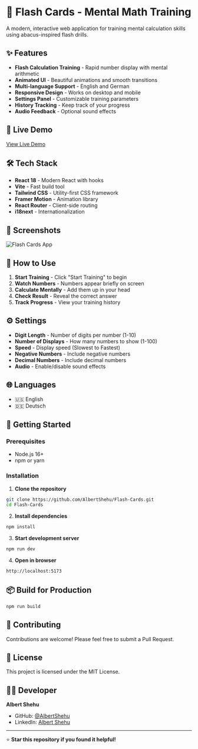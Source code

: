 # 🧮 Flash Cards - Mental Math Training

A modern, interactive web application for training mental calculation skills using abacus-inspired flash drills.

## ✨ Features

- **Flash Calculation Training** - Rapid number display with mental arithmetic
- **Animated UI** - Beautiful animations and smooth transitions
- **Multi-language Support** - English and German
- **Responsive Design** - Works on desktop and mobile
- **Settings Panel** - Customizable training parameters
- **History Tracking** - Keep track of your progress
- **Audio Feedback** - Optional sound effects

## 🚀 Live Demo

[View Live Demo](https://your-demo-url.com)

## 🛠️ Tech Stack

- **React 18** - Modern React with hooks
- **Vite** - Fast build tool
- **Tailwind CSS** - Utility-first CSS framework
- **Framer Motion** - Animation library
- **React Router** - Client-side routing
- **i18next** - Internationalization

## 📱 Screenshots

![Flash Cards App](screenshot.png)

## 🎯 How to Use

1. **Start Training** - Click "Start Training" to begin
2. **Watch Numbers** - Numbers appear briefly on screen
3. **Calculate Mentally** - Add them up in your head
4. **Check Result** - Reveal the correct answer
5. **Track Progress** - View your training history

## ⚙️ Settings

- **Digit Length** - Number of digits per number (1-10)
- **Number of Displays** - How many numbers to show (1-100)
- **Speed** - Display speed (Slowest to Fastest)
- **Negative Numbers** - Include negative numbers
- **Decimal Numbers** - Include decimal numbers
- **Audio** - Enable/disable sound effects

## 🌐 Languages

- 🇺🇸 English
- 🇩🇪 Deutsch

## 🚀 Getting Started

### Prerequisites
- Node.js 16+ 
- npm or yarn

### Installation

1. **Clone the repository**
```bash
git clone https://github.com/AlbertShehu/Flash-Cards.git
cd Flash-Cards
```

2. **Install dependencies**
```bash
npm install
```

3. **Start development server**
```bash
npm run dev
```

4. **Open in browser**
```
http://localhost:5173
```

## 📦 Build for Production

```bash
npm run build
```

## 🤝 Contributing

Contributions are welcome! Please feel free to submit a Pull Request.

## 📄 License

This project is licensed under the MIT License.

## 👨‍💻 Developer

**Albert Shehu**
- GitHub: [@AlbertShehu](https://github.com/AlbertShehu)
- LinkedIn: [Albert Shehu](https://www.linkedin.com/in/albert-shehu-5202ba2b0/)

---

⭐ **Star this repository if you found it helpful!**